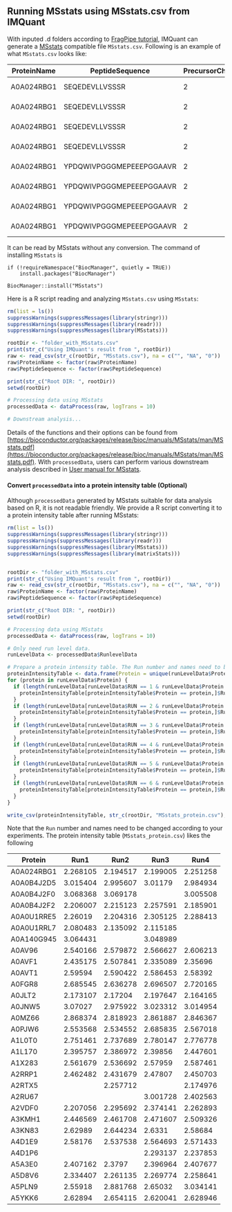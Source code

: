 ## Running MSstats using MSstats.csv from IMQuant

With inputed .d folders according to [FragPipe tutorial](https://msfragger.nesvilab.org/tutorial_fragpipe.html#for-reports-with-results-from-different-fractionated-replicates-shown-in-separate-columns), IMQuant can generate a [MSstats](https://bioconductor.org/packages/release/bioc/html/MSstats.html) compatible file `MSstats.csv`. Following is an example of what `MSstats.csv` looks like:

| ProteinName | PeptideSequence             | PrecursorCharge | FragmentIon | ProductCharge | IsotopeLabelType | Condition | BioReplicate | Run                                                                        | Intensity |
|-------------|-----------------------------|-----------------|-------------|---------------|------------------|-----------|--------------|----------------------------------------------------------------------------|-----------|
| A0A024RBG1  | SEQEDEVLLVSSSR              | 2               | NA          | NA            | L                | 1         | 1            | 20180819_TIMS2_12-2_AnBr_SA_200ng_HeLa_50cm_120min_100ms_11CT_1_A1_01_2767 | 251.38202 |
| A0A024RBG1  | SEQEDEVLLVSSSR              | 2               | NA          | NA            | L                | 1         | 2            | 20180819_TIMS2_12-2_AnBr_SA_200ng_HeLa_50cm_120min_100ms_11CT_2_A1_01_2768 | 198.37898 |
| A0A024RBG1  | SEQEDEVLLVSSSR              | 2               | NA          | NA            | L                | 1         | 3            | 20180819_TIMS2_12-2_AnBr_SA_200ng_HeLa_50cm_120min_100ms_11CT_3_A1_01_2769 | 212.49734 |
| A0A024RBG1  | SEQEDEVLLVSSSR              | 2               | NA          | NA            | L                | 1         | 4            | 20180819_TIMS2_12-2_AnBr_SA_200ng_HeLa_50cm_120min_100ms_11CT_4_A1_01_2770 | 279.63782 |
| A0A024RBG1  | YPDQWIVPGGGMEPEEEPGGAAVR    | 2               | NA          | NA            | L                | 1         | 1            | 20180819_TIMS2_12-2_AnBr_SA_200ng_HeLa_50cm_120min_100ms_11CT_1_A1_01_2767 | 136.62593 |
| A0A024RBG1  | YPDQWIVPGGGMEPEEEPGGAAVR    | 2               | NA          | NA            | L                | 1         | 2            | 20180819_TIMS2_12-2_AnBr_SA_200ng_HeLa_50cm_120min_100ms_11CT_2_A1_01_2768 | 123.56099 |
| A0A024RBG1  | YPDQWIVPGGGMEPEEEPGGAAVR    | 2               | NA          | NA            | L                | 1         | 3            | 20180819_TIMS2_12-2_AnBr_SA_200ng_HeLa_50cm_120min_100ms_11CT_3_A1_01_2769 | 116.3815  |
| A0A024RBG1  | YPDQWIVPGGGMEPEEEPGGAAVR    | 2               | NA          | NA            | L                | 1         | 4            | 20180819_TIMS2_12-2_AnBr_SA_200ng_HeLa_50cm_120min_100ms_11CT_4_A1_01_2770 | 114.43072 |

It can be read by MSstats without any conversion. The command of installing `MSstats` is

```shell
if (!requireNamespace("BiocManager", quietly = TRUE))
    install.packages("BiocManager")

BiocManager::install("MSstats")
```

Here is a R script reading and analyzing `MSstats.csv` using `MSstats`:

```R
rm(list = ls())
suppressWarnings(suppressMessages(library(stringr)))
suppressWarnings(suppressMessages(library(readr)))
suppressWarnings(suppressMessages(library(MSstats)))

rootDir <- "folder_with_MSstats.csv"
print(str_c("Using IMQuant's result from ", rootDir))
raw <- read_csv(str_c(rootDir, "MSstats.csv"), na = c("", "NA", "0"))
raw$ProteinName <- factor(raw$ProteinName)
raw$PeptideSequence <- factor(raw$PeptideSequence)

print(str_c("Root DIR: ", rootDir))
setwd(rootDir)

# Processing data using MSstats
processedData <- dataProcess(raw, logTrans = 10)

# Downstream analysis...

```

Details of the functions and their options can be found from [https://bioconductor.org/packages/release/bioc/manuals/MSstats/man/MSstats.pdf](https://bioconductor.org/packages/release/bioc/manuals/MSstats/man/MSstats.pdf). With `processedData`, users can perform various downstream analysis described in [User manual for MSstats](http://msstats.org/wp-content/uploads/2017/01/MSstats_v3.7.3_manual.pdf).


#### Convert `processedData` into a protein intensity table (Optional)
Although `processedData` generated by MSstats suitable for data analysis based on R, it is not readable friendly. We provide a R script converting it to a protein intensity table after running MSstats:

```R
rm(list = ls())
suppressWarnings(suppressMessages(library(stringr)))
suppressWarnings(suppressMessages(library(readr)))
suppressWarnings(suppressMessages(library(MSstats)))
suppressWarnings(suppressMessages(library(matrixStats)))


rootDir <- "folder_with_MSstats.csv"
print(str_c("Using IMQuant's result from ", rootDir))
raw <- read_csv(str_c(rootDir, "MSstats.csv"), na = c("", "NA", "0"))
raw$ProteinName <- factor(raw$ProteinName)
raw$PeptideSequence <- factor(raw$PeptideSequence)

print(str_c("Root DIR: ", rootDir))
setwd(rootDir)

# Processing data using MSstats
processedData <- dataProcess(raw, logTrans = 10)

# Only need run level data.
runLevelData <- processedData$RunlevelData

# Prepare a protein intensity table. The Run number and names need to be changed according to your experiments.
proteinIntensityTable <- data.frame(Protein = unique(runLevelData$Protein), Run1 = rep(NA, length(unique(runLevelData$Protein))), Run2 = rep(NA, length(unique(runLevelData$Protein))), Run3 = rep(NA, length(unique(runLevelData$Protein))), Run4 = rep(NA, length(unique(runLevelData$Protein))), Run5 = rep(NA, length(unique(runLevelData$Protein))), Run6 = rep(NA, length(unique(runLevelData$Protein))))
for (protein in runLevelData$Protein) {
  if (length(runLevelData[runLevelData$RUN == 1 & runLevelData$Protein == protein,]$LogIntensities) > 0) {
    proteinIntensityTable[proteinIntensityTable$Protein == protein,]$Run1 <- runLevelData[runLevelData$RUN == 1 & runLevelData$Protein == protein,]$LogIntensities
  }
  if (length(runLevelData[runLevelData$RUN == 2 & runLevelData$Protein == protein,]$LogIntensities) > 0) {
    proteinIntensityTable[proteinIntensityTable$Protein == protein,]$Run2 <- runLevelData[runLevelData$RUN == 2 & runLevelData$Protein == protein,]$LogIntensities
  }
  if (length(runLevelData[runLevelData$RUN == 3 & runLevelData$Protein == protein,]$LogIntensities) > 0) {
    proteinIntensityTable[proteinIntensityTable$Protein == protein,]$Run3 <- runLevelData[runLevelData$RUN == 3 & runLevelData$Protein == protein,]$LogIntensities
  }
  if (length(runLevelData[runLevelData$RUN == 4 & runLevelData$Protein == protein,]$LogIntensities) > 0) {
    proteinIntensityTable[proteinIntensityTable$Protein == protein,]$Run4 <- runLevelData[runLevelData$RUN == 4 & runLevelData$Protein == protein,]$LogIntensities
  }
  if (length(runLevelData[runLevelData$RUN == 5 & runLevelData$Protein == protein,]$LogIntensities) > 0) {
    proteinIntensityTable[proteinIntensityTable$Protein == protein,]$Run5 <- runLevelData[runLevelData$RUN == 5 & runLevelData$Protein == protein,]$LogIntensities
  }
  if (length(runLevelData[runLevelData$RUN == 6 & runLevelData$Protein == protein,]$LogIntensities) > 0) {
    proteinIntensityTable[proteinIntensityTable$Protein == protein,]$Run6 <- runLevelData[runLevelData$RUN == 6 & runLevelData$Protein == protein,]$LogIntensities
  }
}

write_csv(proteinIntensityTable, str_c(rootDir, "MSstats_protein.csv"), na = "")

```

Note that the `Run` number and names need to be changed according to your experiments. The protein intensity table (`MSstats_protein.csv`) likes the following

| Protein    | Run1     | Run2     | Run3     | Run4     |
|------------|----------|----------|----------|----------|
| A0A024RBG1 | 2.268105 | 2.194517 | 2.199005 | 2.251258 |
| A0A0B4J2D5 | 3.015404 | 2.995607 | 3.01179  | 2.984934 |
| A0A0B4J2F0 | 3.068368 | 3.069178 |          | 3.005508 |
| A0A0B4J2F2 | 2.206007 | 2.215123 | 2.257591 | 2.185901 |
| A0A0U1RRE5 | 2.26019  | 2.204316 | 2.305125 | 2.288413 |
| A0A0U1RRL7 | 2.080483 | 2.135092 | 2.115185 |          |
| A0A140G945 | 3.064431 |          | 3.048989 |          |
| A0AV96     | 2.540166 | 2.579872 | 2.566627 | 2.606213 |
| A0AVF1     | 2.435175 | 2.507841 | 2.335089 | 2.35696  |
| A0AVT1     | 2.59594  | 2.590422 | 2.586453 | 2.58392  |
| A0FGR8     | 2.685545 | 2.636278 | 2.696507 | 2.720165 |
| A0JLT2     | 2.173107 | 2.17204  | 2.197647 | 2.164165 |
| A0JNW5     | 3.07027  | 2.975922 | 3.023312 | 3.014954 |
| A0MZ66     | 2.868374 | 2.818923 | 2.861887 | 2.846367 |
| A0PJW6     | 2.553568 | 2.534552 | 2.685835 | 2.567018 |
| A1L0T0     | 2.751461 | 2.737689 | 2.780147 | 2.776778 |
| A1L170     | 2.395757 | 2.386972 | 2.39856  | 2.447601 |
| A1X283     | 2.561679 | 2.536692 | 2.57959  | 2.587461 |
| A2RRP1     | 2.462482 | 2.431679 | 2.47807  | 2.450703 |
| A2RTX5     |          | 2.257712 |          | 2.174976 |
| A2RU67     |          |          | 3.001728 | 2.402563 |
| A2VDF0     | 2.207056 | 2.295692 | 2.374141 | 2.262893 |
| A3KMH1     | 2.446569 | 2.461708 | 2.471607 | 2.509326 |
| A3KN83     | 2.62989  | 2.644234 | 2.6331   | 2.58684  |
| A4D1E9     | 2.58176  | 2.537538 | 2.564693 | 2.571433 |
| A4D1P6     |          |          | 2.293137 | 2.237853 |
| A5A3E0     | 2.407162 | 2.3797   | 2.396964 | 2.407677 |
| A5D8V6     | 2.334407 | 2.261135 | 2.269774 | 2.258641 |
| A5PLN9     | 2.55918  | 2.881768 | 2.65032  | 3.034141 |
| A5YKK6     | 2.62894  | 2.654115 | 2.620041 | 2.628946 |
